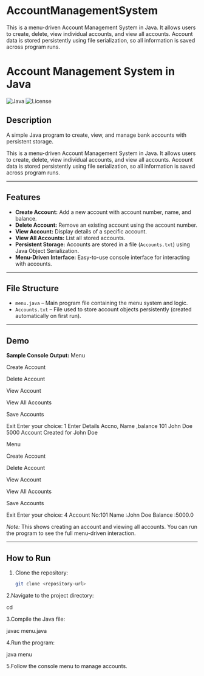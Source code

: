 # AccountManagementSystem
This is a menu-driven Account Management System in Java. It allows users to create, delete, view individual accounts, and view all accounts. Account data is stored persistently using file serialization, so all information is saved across program runs.

# Account Management System in Java

![Java](https://img.shields.io/badge/Language-Java-red)
![License](https://img.shields.io/badge/License-MIT-green)

## Description
A simple Java program to create, view, and manage bank accounts with persistent storage.

This is a menu-driven Account Management System in Java. It allows users to create, delete, view individual accounts, and view all accounts. Account data is stored persistently using file serialization, so all information is saved across program runs.

---

## Features
- **Create Account:** Add a new account with account number, name, and balance.  
- **Delete Account:** Remove an existing account using the account number.  
- **View Account:** Display details of a specific account.  
- **View All Accounts:** List all stored accounts.  
- **Persistent Storage:** Accounts are stored in a file (`Accounts.txt`) using Java Object Serialization.  
- **Menu-Driven Interface:** Easy-to-use console interface for interacting with accounts.  

---

## File Structure
- `menu.java` – Main program file containing the menu system and logic.  
- `Accounts.txt` – File used to store account objects persistently (created automatically on first run).  

---

## Demo

**Sample Console Output:**
Menu

Create Account

Delete Account

View Account

View All Accounts

Save Accounts

Exit
Enter your choice:
1
Enter Details Accno, Name ,balance
101
John Doe
5000
Account Created for John Doe

Menu

Create Account

Delete Account

View Account

View All Accounts

Save Accounts

Exit
Enter your choice:
4
Account No:101
Name :John Doe
Balance :5000.0


*Note:* This shows creating an account and viewing all accounts. You can run the program to see the full menu-driven interaction.

---

## How to Run
1. Clone the repository:  
   ```bash
   git clone <repository-url>
2.Navigate to the project directory:

cd <repository-folder>

3.Compile the Java file:

javac menu.java

4.Run the program:

java menu

5.Follow the console menu to manage accounts.
